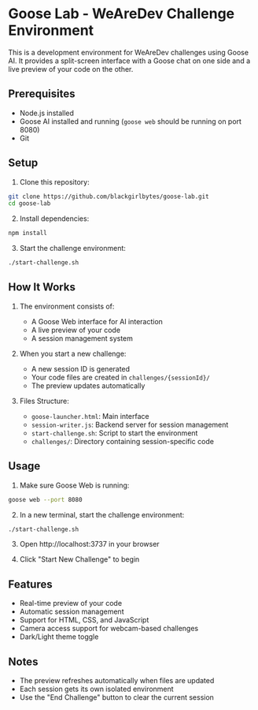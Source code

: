 # Goose Lab - WeAreDev Challenge Environment

This is a development environment for WeAreDev challenges using Goose AI. It provides a split-screen interface with a Goose chat on one side and a live preview of your code on the other.

## Prerequisites

- Node.js installed
- Goose AI installed and running (`goose web` should be running on port 8080)
- Git

## Setup

1. Clone this repository:
```bash
git clone https://github.com/blackgirlbytes/goose-lab.git
cd goose-lab
```

2. Install dependencies:
```bash
npm install
```

3. Start the challenge environment:
```bash
./start-challenge.sh
```

## How It Works

1. The environment consists of:
   - A Goose Web interface for AI interaction
   - A live preview of your code
   - A session management system

2. When you start a new challenge:
   - A new session ID is generated
   - Your code files are created in `challenges/{sessionId}/`
   - The preview updates automatically

3. Files Structure:
   - `goose-launcher.html`: Main interface
   - `session-writer.js`: Backend server for session management
   - `start-challenge.sh`: Script to start the environment
   - `challenges/`: Directory containing session-specific code

## Usage

1. Make sure Goose Web is running:
```bash
goose web --port 8080
```

2. In a new terminal, start the challenge environment:
```bash
./start-challenge.sh
```

3. Open http://localhost:3737 in your browser

4. Click "Start New Challenge" to begin

## Features

- Real-time preview of your code
- Automatic session management
- Support for HTML, CSS, and JavaScript
- Camera access support for webcam-based challenges
- Dark/Light theme toggle

## Notes

- The preview refreshes automatically when files are updated
- Each session gets its own isolated environment
- Use the "End Challenge" button to clear the current session